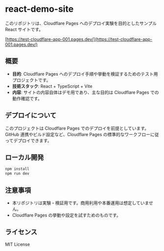 # react-demo-site

このリポジトリは、Cloudflare Pages へのデプロイ実験を目的としたサンプル React サイトです。

[https://test-cloudflare-app-001.pages.dev/](https://test-cloudflare-app-001.pages.dev/)

## 概要

- **目的**: Cloudflare Pages へのデプロイ手順や挙動を検証するためのテスト用プロジェクトです。
- **技術スタック**: React + TypeScript + Vite
- **内容**: サイトの内容自体はデモ用であり、主な目的は Cloudflare Pages での動作確認です。

## デプロイについて

このプロジェクトは Cloudflare Pages でのデプロイを前提としています。GitHub 連携やビルド設定など、Cloudflare Pages の標準的なワークフローに従ってデプロイできます。

## ローカル開発

```bash
npm install
npm run dev
```

## 注意事項

- 本リポジトリは実験・検証用です。商用利用や本番運用は想定していません。
- Cloudflare Pages の挙動や設定を試すためのものです。

## ライセンス

MIT License